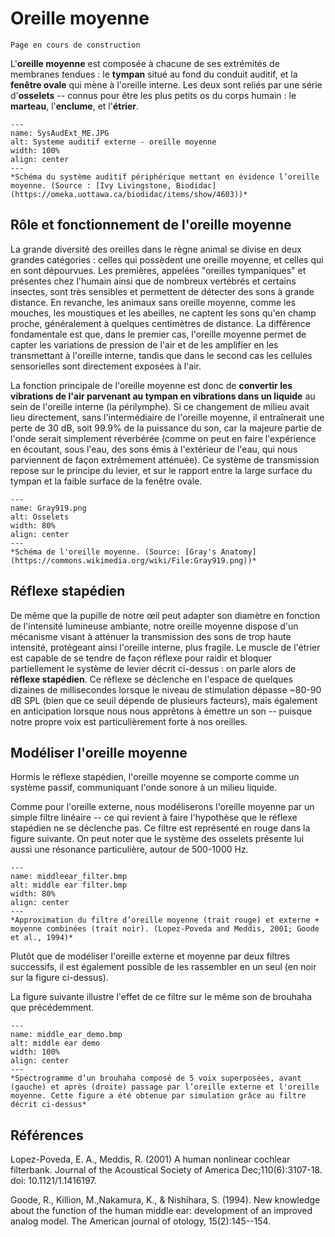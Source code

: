
# Oreille moyenne

```{warning}
Page en cours de construction
```

L'**oreille moyenne** est composée à chacune de ses extrémités de membranes tendues : le **tympan** situé au fond du conduit auditif, et la **fenêtre ovale** qui mène à l'oreille interne. Les deux sont reliés par une série d'**osselets** -- connus pour être les plus petits os du corps humain : le **marteau**, l'**enclume**, et l'**étrier**. 

```{figure} SysAudExt_ME.JPG
---
name: SysAudExt_ME.JPG
alt: Systeme auditif externe - oreille moyenne
width: 100%
align: center
---
*Schéma du système auditif périphérique mettant en évidence l’oreille moyenne. (Source : [Ivy Livingstone, Biodidac](https://omeka.uottawa.ca/biodidac/items/show/4603))*
```

## Rôle et fonctionnement de l'oreille moyenne 

La grande diversité des oreilles dans le règne animal se divise en deux grandes catégories : celles qui possèdent une oreille moyenne, et celles qui en sont dépourvues. Les premières, appelées "oreilles tympaniques" et présentes chez l'humain ainsi que de nombreux vertébrés et certains insectes, sont très sensibles et permettent de détecter des sons à grande distance. En revanche, les animaux sans oreille moyenne, comme les mouches, les moustiques et les abeilles, ne captent les sons qu'en champ proche, généralement à quelques centimètres de distance. La différence fondamentale est que, dans le premier cas, l'oreille moyenne permet de capter les variations de pression de l'air et de les amplifier en les transmettant à l'oreille interne, tandis que dans le second cas les cellules sensorielles sont directement exposées à l'air.

La fonction principale de l'oreille moyenne est donc de **convertir les vibrations de l'air parvenant au tympan en vibrations dans un liquide** au sein de l'oreille interne (la périlymphe). Si ce changement de milieu avait lieu directement, sans l'intermédiaire de l'oreille moyenne, il entraînerait une perte de 30 dB, soit 99.9% de la puissance du son, car la majeure partie de l'onde serait simplement réverbérée (comme on peut en faire l'expérience en écoutant, sous l'eau, des sons émis à l'extérieur de l'eau, qui nous parviennent de façon extrêmement atténuée). Ce système de transmission repose sur le principe du levier, et sur le rapport entre la large surface du tympan et la faible surface de la fenêtre ovale.

```{figure} Gray919.png
---
name: Gray919.png
alt: Osselets
width: 80%
align: center
---
*Schéma de l'oreille moyenne. (Source: [Gray's Anatomy](https://commons.wikimedia.org/wiki/File:Gray919.png))*
```

## Réflexe stapédien 

De même que la pupille de notre œil peut adapter son diamètre en fonction de l'intensité lumineuse ambiante, notre oreille moyenne dispose d'un mécanisme visant à atténuer la transmission des sons de trop haute intensité, protégeant ainsi l'oreille interne, plus fragile. Le muscle de l'étrier est capable de se tendre de façon réflexe pour raidir et bloquer partiellement le système de levier décrit ci-dessus : on parle alors de **réflexe stapédien**. Ce réflexe se déclenche en l'espace de quelques dizaines de millisecondes lorsque le niveau de stimulation dépasse ~80-90 dB SPL (bien que ce seuil dépende de plusieurs facteurs), mais également en anticipation lorsque nous nous apprêtons à émettre un son -- puisque notre propre voix est particulièrement forte à nos oreilles.

## Modéliser l'oreille moyenne

Hormis le réflexe stapédien, l'oreille moyenne se comporte comme un système passif, communiquant l'onde sonore à un milieu liquide. 

Comme pour l'oreille externe, nous modéliserons l'oreille moyenne par un simple filtre linéaire -- ce qui revient à faire l'hypothèse que le réflexe stapédien ne se déclenche pas. Ce filtre est représenté en rouge dans la figure suivante. On peut noter que le système des osselets présente lui aussi une résonance particulière, autour de 500-1000 Hz.

```{figure} middleear_filter.bmp
---
name: middleear_filter.bmp
alt: middle ear filter.bmp
width: 80%
align: center
---
*Approximation du filtre d’oreille moyenne (trait rouge) et externe + moyenne combinées (trait noir). (Lopez-Poveda and Meddis, 2001; Goode et al., 1994)*
```

Plutôt que de modéliser l'oreille externe et moyenne par deux filtres successifs, il est également possible de les rassembler en un seul (en noir sur la figure ci-dessus).

La figure suivante illustre l'effet de ce filtre sur le même son de brouhaha que précédemment.

```{figure} middle_ear_demo.bmp
---
name: middle_ear_demo.bmp
alt: middle ear demo
width: 100%
align: center
---
*Spectrogramme d’un brouhaha composé de 5 voix superposées, avant (gauche) et après (droite) passage par l’oreille externe et l'oreille moyenne. Cette figure a été obtenue par simulation grâce au filtre décrit ci-dessus*
```


## Références

Lopez-Poveda, E. A., Meddis, R. (2001) A human nonlinear cochlear filterbank. Journal of the Acoustical Society of America Dec;110(6):3107-18. doi: 10.1121/1.1416197.

Goode, R., Killion, M.,Nakamura,  K., & Nishihara, S. (1994). New knowledge about the function of the human middle ear: development of an improved analog model. The American journal of otology, 15(2):145--154. 

